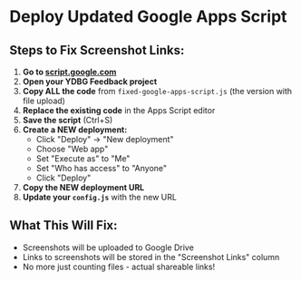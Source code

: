 # Deploy Updated Google Apps Script

## Steps to Fix Screenshot Links:

1. **Go to [script.google.com](https://script.google.com)**
2. **Open your YDBG Feedback project**
3. **Copy ALL the code** from `fixed-google-apps-script.js` (the version with file upload)
4. **Replace the existing code** in the Apps Script editor
5. **Save the script** (Ctrl+S)
6. **Create a NEW deployment:**
   - Click "Deploy" → "New deployment"
   - Choose "Web app"
   - Set "Execute as" to "Me"
   - Set "Who has access" to "Anyone"
   - Click "Deploy"
7. **Copy the NEW deployment URL**
8. **Update your `config.js`** with the new URL

## What This Will Fix:
- Screenshots will be uploaded to Google Drive
- Links to screenshots will be stored in the "Screenshot Links" column
- No more just counting files - actual shareable links!
